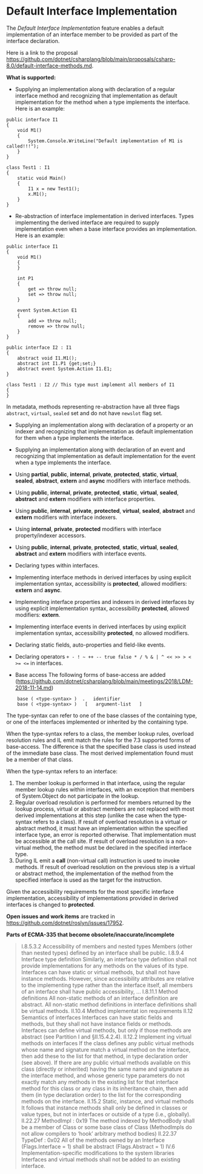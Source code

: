 Default Interface Implementation
=========================

The *Default Interface Implementation* feature enables a default implementation of an interface member to be provided as part of the interface declaration. 

Here is a link to the proposal https://github.com/dotnet/csharplang/blob/main/proposals/csharp-8.0/default-interface-methods.md. 

**What is supported:**
- Supplying an implementation along with declaration of a regular interface method and recognizing that implementation as default implementation for the method when a type implements the interface. 
Here is an example:
```
public interface I1
{
    void M1() 
    {
        System.Console.WriteLine("Default implementation of M1 is called!!!");
    }
}

class Test1 : I1
{
    static void Main()
    {
        I1 x = new Test1();
        x.M1();
    }
}
```

- Re-abstraction of interface implementation in derived interfaces. Types implementing the derived interface are required to supply implementation even when a base interface provides an implementation. 
Here is an example:
```
public interface I1
{
    void M1() 
    {
    }

    int P1 
    {
        get => throw null;
        set => throw null;
    }

    event System.Action E1
    {
        add => throw null;
        remove => throw null;
    }
}

public interface I2 : I1
{
    abstract void I1.M1();
    abstract int I1.P1 {get;set;}
    abstract event System.Action I1.E1;
}

class Test1 : I2 // This type must implement all members of I1
{
}
```
In metadata, methods representing re-abstraction have all three flags `abstract`, `virtual`, `sealed` set and do not have `newslot` flag set.


- Supplying an implementation along with declaration of a property or an indexer and recognizing that implementation as default implementation for them when a type implements the interface. 

- Supplying an implementation along with declaration of an event and recognizing that implementation as default implementation for the event when a type implements the interface. 

- Using **partial**, **public**, **internal**, **private**, **protected**, **static**, **virtual**, **sealed**, **abstract**, **extern** and **async** modifiers with interface methods.

- Using **public**, **internal**, **private**, **protected**, **static**, **virtual**, **sealed**, **abstract** and **extern** modifiers with interface properties.

- Using **public**, **internal**, **private**, **protected**, **virtual**, **sealed**, **abstract** and **extern** modifiers with interface indexers.

- Using **internal**, **private**, **protected** modifiers with interface property/indexer accessors.

- Using **public**, **internal**, **private**, **protected**, **static**, **virtual**, **sealed**, **abstract** and **extern** modifiers with interface events.

- Declaring types within interfaces.

- Implementing interface methods in derived interfaces by using explicit implementation syntax, accessibility is **protected**, allowed modifiers: **extern** and **async**.

- Implementing interface properties and indexers in derived interfaces by using explicit implementation syntax, accessibility **protected**, allowed modifiers: **extern**.

- Implementing interface events in derived interfaces by using explicit implementation syntax, accessibility **protected**, no allowed modifiers.

- Declaring static fields, auto-properties and field-like events.

- Declaring operators ```+ - ! ~ ++ -- true false * / % & | ^ << >> > < >= <=``` in interfaces.

- Base access
The following forms of base-access are added (https://github.com/dotnet/csharplang/blob/main/meetings/2018/LDM-2018-11-14.md)
```
    base ( <type-syntax> )  .   identifier
    base ( <type-syntax> )   [   argument-list   ]
```

The type-syntax can refer to one of the base classes of the containing type, or one of the interfaces implemented or inherited by the containing type.

When the type-syntax refers to a class, the member lookup rules, overload resolution rules and IL emit match the rules for the 7.3 supported
forms of base-access. The difference is that the specified base class is used instead of the immediate base class. The most derived implementation
found must be a member of that class.

When the type-syntax refers to an interface: 
1. The member lookup is performed in that interface, using the regular member lookup rules within interfaces, with an exception that members of
   System.Object do not participate in the lookup.
2. Regular overload resolution is performed for members returned by the lookup process, virtual or abstract members are not replaced with most
   derived implementations at this step (unlike the case when the type-syntax refers to a class). If result of overload resolution is a virtual
   or abstract method, it must have an implementation within the specified interface type, an error is reported otherwise. That
   implementation must be accessible at the call site. If result of overload resolution is a non-virtual method, the method must be declared in the
   specified interface type.
3. During IL emit a **call** (non-virtual call) instruction is used to invoke methods. If result of overload resolution on the previous step is
   a virtual or abstract method, the implementation of the method from the specified interface is used as the target for the instruction.
   
Given the accessibility requirements for the most specific interface implementation, accessibility of implementations provided in derived interfaces
is changed to **protected**.

**Open issues and work items** are tracked in https://github.com/dotnet/roslyn/issues/17952.

**Parts of ECMA-335 that become obsolete/inaccurate/incomplete**
>I.8.5.3.2 Accessibility of members and nested types
Members (other than nested types) defined by an interface shall be public.
I.8.9.4 Interface type definition
Similarly, an interface type definition shall not provide implementations for any methods on the
values of its type.
Interfaces can have static or virtual methods, but shall not have instance methods.
However, since accessibility attributes are relative to the implementing type rather
than the interface itself, all members of an interface shall have public accessibility, ...
I.8.11.1 Method definitions
All non-static methods of an interface definition are abstract.
All non-static method definitions in interface definitions shall be virtual methods.
II.10.4 Method implementat ion requirements
II.12 Semantics of interfaces
Interfaces can have static fields and methods, but they shall not have instance fields or 
methods. Interfaces can define virtual methods, but only if those methods are abstract 
(see Partition I and §II.15.4.2.4).
II.12.2 Implement ing virtual methods on interfaces
If the class defines any public virtual methods whose name and signature
match a virtual method on the interface, then add these to the list for that
method, in type declaration order (see above).
If there are any public virtual methods available on this class (directly or inherited)
having the same name and signature as the interface method, and whose generic type
parameters do not exactly match any methods in the existing list for that interface
method for this class or any class in its inheritance chain, then add them (in type
declaration order) to the list for the corresponding methods on the interface.
II.15.2 Static, instance, and virtual methods
It follows that instance methods shall only be defined in classes or value types, 
but not in interfaces or outside of a type (i.e., globally).
II.22.27 MethodImpl : 0x19
The method indexed by MethodBody shall be a member of Class or some base class
of Class (MethodImpls do not allow compilers to ‘hook’ arbitrary method bodies)
II.22.37 TypeDef : 0x02
All of the methods owned by an Interface (Flags.Interface = 1) shall be abstract
(Flags.Abstract = 1)
IV.6 Implementation-specific modifications to the system libraries
Interfaces and virtual methods shall not be added to an existing interface.
